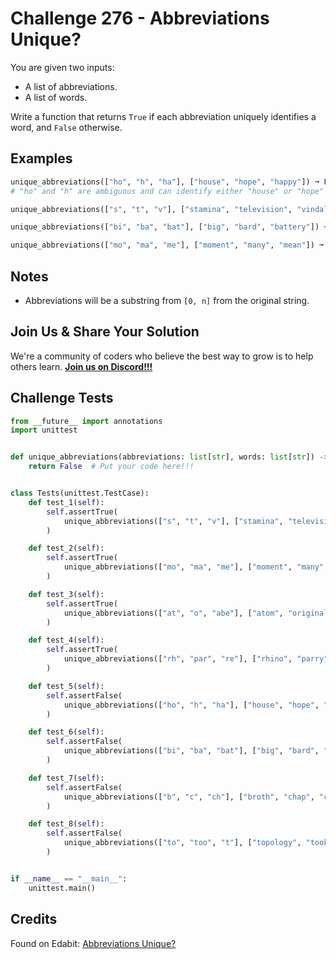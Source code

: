 # Challenge 276 - Abbreviations Unique?

You are given two inputs:

- A list of abbreviations.
- A list of words.

Write a function that returns `True` if each abbreviation uniquely identifies a word, and `False` otherwise.

## Examples
```python
unique_abbreviations(["ho", "h", "ha"], ["house", "hope", "happy"]) ➞ False
# "ho" and "h" are ambiguous and can identify either "house" or "hope"

unique_abbreviations(["s", "t", "v"], ["stamina", "television", "vindaloo"]) ➞ True

unique_abbreviations(["bi", "ba", "bat"], ["big", "bard", "battery"]) ➞ False

unique_abbreviations(["mo", "ma", "me"], ["moment", "many", "mean"]) ➞ True
```
## Notes

- Abbreviations will be a substring from `[0, n]` from the original string.

## Join Us & Share Your Solution

We're a community of coders who believe the best way to grow is to help others learn. **[Join us on Discord!!!]("https"://discord.gg/sfHykntuGy)**

## Challenge Tests
```python
from __future__ import annotations
import unittest


def unique_abbreviations(abbreviations: list[str], words: list[str]) -> bool:
    return False  # Put your code here!!!


class Tests(unittest.TestCase):
    def test_1(self):
        self.assertTrue(
            unique_abbreviations(["s", "t", "v"], ["stamina", "television", "vindaloo"])
        )

    def test_2(self):
        self.assertTrue(
            unique_abbreviations(["mo", "ma", "me"], ["moment", "many", "mean"])
        )

    def test_3(self):
        self.assertTrue(
            unique_abbreviations(["at", "o", "abe"], ["atom", "original", "abet"])
        )

    def test_4(self):
        self.assertTrue(
            unique_abbreviations(["rh", "par", "re"], ["rhino", "parry", "residue"])
        )

    def test_5(self):
        self.assertFalse(
            unique_abbreviations(["ho", "h", "ha"], ["house", "hope", "happy"])
        )

    def test_6(self):
        self.assertFalse(
            unique_abbreviations(["bi", "ba", "bat"], ["big", "bard", "battery"])
        )

    def test_7(self):
        self.assertFalse(
            unique_abbreviations(["b", "c", "ch"], ["broth", "chap", "cardigan"])
        )

    def test_8(self):
        self.assertFalse(
            unique_abbreviations(["to", "too", "t"], ["topology", "took", "torrent"])
        )


if __name__ == "__main__":
    unittest.main()
```
## Credits

Found on Edabit: [Abbreviations Unique?](https://edabit.com/challenge/tjMNAEgkNvM5eyEqJ)
